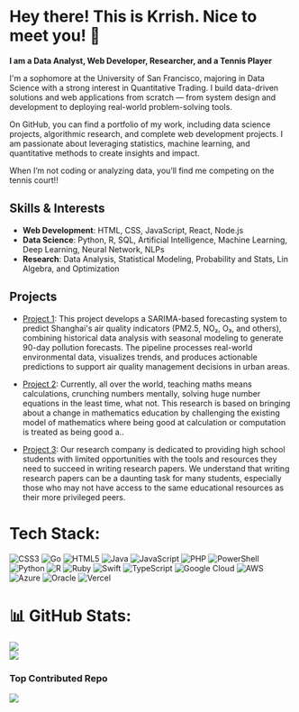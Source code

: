 # Hey there! This is Krrish. Nice to meet you! 👋

**I am a Data Analyst, Web Developer, Researcher, and a Tennis Player**

I'm a sophomore at the University of San Francisco, majoring in Data Science with a strong interest in Quantitative Trading. I build data-driven solutions and web applications from scratch — from system design and development to deploying real-world problem-solving tools.

On GitHub, you can find a portfolio of my work, including data science projects, algorithmic research, and complete web development projects. I am passionate about leveraging statistics, machine learning, and quantitative methods to create insights and impact.

When I’m not coding or analyzing data, you’ll find me competing on the tennis court!!

## Skills & Interests

- **Web Development**: HTML, CSS, JavaScript, React, Node.js
- **Data Science**: Python, R, SQL, Artificial Intelligence, Machine Learning, Deep Learning, Neural Network, NLPs
- **Research**: Data Analysis, Statistical Modeling, Probability and Stats, Lin Algebra, and Optimization

## Projects

- [Project 1](https://github.com/krrishghindanii/sarima-timeseries.git): This project develops a SARIMA-based forecasting system to predict Shanghai's air quality indicators (PM2.5, NO₂, O₃, and others), combining historical data analysis with seasonal modeling to generate 90-day pollution forecasts. The pipeline processes real-world environmental data, visualizes trends, and produces actionable predictions to support air quality management decisions in urban areas.

- [Project 2](https://www.researchgate.net/publication/369228544_Evolutionary_Perspective_for_Developing_Beyond_Abacus): Currently, all over the world, teaching maths means calculations, crunching numbers mentally, solving huge number equations in the least time, what not. This research is based on bringing about a change in mathematics education by challenging the existing model of mathematics where being good at calculation or computation is treated as being good a..

- [Project 3](https://www.forbes-research.com/): Our research company is dedicated to providing high school students with limited opportunities with the tools and resources they need to succeed in writing research papers. We understand that writing research papers can be a daunting task for many students, especially those who may not have access to the same educational resources as their more privileged peers.

# Tech Stack:
![CSS3](https://img.shields.io/badge/css3-%231572B6.svg?style=for-the-badge&logo=css3&logoColor=white) ![Go](https://img.shields.io/badge/go-%2300ADD8.svg?style=for-the-badge&logo=go&logoColor=white) ![HTML5](https://img.shields.io/badge/html5-%23E34F26.svg?style=for-the-badge&logo=html5&logoColor=white) ![Java](https://img.shields.io/badge/java-%23ED8B00.svg?style=for-the-badge&logo=openjdk&logoColor=white) ![JavaScript](https://img.shields.io/badge/javascript-%23323330.svg?style=for-the-badge&logo=javascript&logoColor=%23F7DF1E) ![PHP](https://img.shields.io/badge/php-%23777BB4.svg?style=for-the-badge&logo=php&logoColor=white) ![PowerShell](https://img.shields.io/badge/PowerShell-%235391FE.svg?style=for-the-badge&logo=powershell&logoColor=white) ![Python](https://img.shields.io/badge/python-3670A0?style=for-the-badge&logo=python&logoColor=ffdd54) ![R](https://img.shields.io/badge/r-%23276DC3.svg?style=for-the-badge&logo=r&logoColor=white) ![Ruby](https://img.shields.io/badge/ruby-%23CC342D.svg?style=for-the-badge&logo=ruby&logoColor=white) ![Swift](https://img.shields.io/badge/swift-F54A2A?style=for-the-badge&logo=swift&logoColor=white) ![TypeScript](https://img.shields.io/badge/typescript-%23007ACC.svg?style=for-the-badge&logo=typescript&logoColor=white) ![Google Cloud](https://img.shields.io/badge/GoogleCloud-%234285F4.svg?style=for-the-badge&logo=google-cloud&logoColor=white) ![AWS](https://img.shields.io/badge/AWS-%23FF9900.svg?style=for-the-badge&logo=amazon-aws&logoColor=white) ![Azure](https://img.shields.io/badge/azure-%230072C6.svg?style=for-the-badge&logo=microsoftazure&logoColor=white) ![Oracle](https://img.shields.io/badge/Oracle-F80000?style=for-the-badge&logo=oracle&logoColor=white) ![Vercel](https://img.shields.io/badge/vercel-%23000000.svg?style=for-the-badge&logo=vercel&logoColor=white)

# 📊 GitHub Stats:
![](https://github-readme-stats.vercel.app/api?username=krrishghindanii&theme=dark&hide_border=false&include_all_commits=true&count_private=true)<br/>
![](https://nirzak-streak-stats.vercel.app/?user=krrishghindanii&theme=dark&hide_border=false)<br/>

### Top Contributed Repo
![](https://github-contributor-stats.vercel.app/api?username=krrishghindanii&limit=5&theme=dark&combine_all_yearly_contributions=true)
